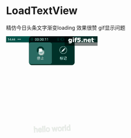 # LoadTextView
精仿今日头条文字渐变loading
效果很赞 gif显示问题


![效果](https://github.com/maiawei/LoadTextView/blob/master/pic/gifresult.gif)
